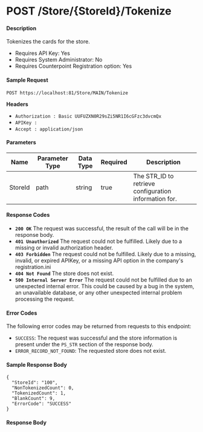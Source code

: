 
# POST /Store/{StoreId}/Tokenize

#### Description
Tokenizes the cards for the store.

- Requires API Key: Yes
- Requires System Administrator: No
- Requires Counterpoint Registration option: Yes

#### Sample Request

`POST https://localhost:81/Store/MAIN/Tokenize`

**Headers**
- `Authorization : Basic UUFUZXN0R29sZi5NR1I6cGFzc3dvcmQx`
- `APIKey : `
- `Accept : application/json`

#### Parameters
Name | Parameter Type | Data Type | Required | Description
---- | -------------- | --------- | -------- | -----------
StoreId | path | string | true | The STR_ID to retrieve configuration information for.

#### Response Codes
- **<code>200 OK</code>** The request was successful, the result of the call will be in the response body.
- **<code>401 Unauthorized</code>** The request could not be fulfilled. Likely due to a missing or invalid authorization header.
- **<code>403 Forbidden</code>** The request could not be fulfilled. Likely due to a missing, invalid, or expired APIKey, or a missing API option in the company's registration.ini 
- **<code>404 Not Found</code>** The store does not exist.
- **<code>500 Internal Server Error</code>** The request could not be fulfilled due to an unexpected internal error. This could be caused by a bug in the system, an unavailable database, or any other unexpected internal problem processing the request.
 
#### Error Codes
The following error codes may be returned from requests to this endpoint:
- `SUCCESS`: The request was successful and the store information is present under the `PS_STR` section of the response body.
- `ERROR_RECORD_NOT_FOUND`: The requested store does not exist.

#### Sample Response Body

```
{
  "StoreId": "100",
  "NonTokenizedCount": 0,
  "TokenizedCount": 1,
  "BlankCount": 9,
  "ErrorCode": "SUCCESS"
}
```

#### Response Body
